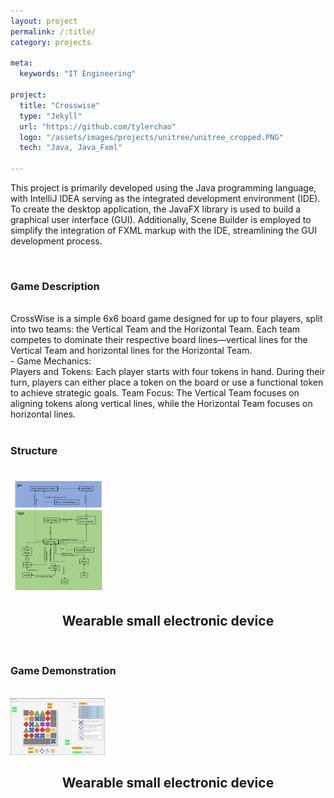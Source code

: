 ```yaml
---
layout: project
permalink: /:title/
category: projects

meta:
  keywords: "IT Engineering"

project:
  title: "Crosswise"
  type: "Jekyll"
  url: "https://github.com/tylerchao"
  logo: "/assets/images/projects/unitree/unitree_cropped.PNG"
  tech: "Java, Java_Fxml"

---
```


<p>This project is primarily developed using the Java programming language, with IntelliJ IDEA serving as the integrated development environment (IDE). To create the desktop application, the JavaFX library is used to build a graphical user interface (GUI). Additionally, Scene Builder is employed to simplify the integration of FXML markup with the IDE, streamlining the GUI development process.

<br>

</p> 

<br>

### Game Description

<br>
CrossWise is a simple 6x6 board game designed for up to four players, split into two teams: the Vertical Team and the Horizontal Team. Each team competes to dominate their respective board lines—vertical lines for the Vertical Team and horizontal lines for the Horizontal Team.
<br>
- Game Mechanics:<br>
Players and Tokens: Each player starts with four tokens in hand. During their turn, players can either place a token on the board or use a functional token to achieve strategic goals.
Team Focus: The Vertical Team focuses on aligning tokens along vertical lines, while the Horizontal Team focuses on horizontal lines.<br>


<br>

### Structure

<br>

<img src="/assets/images/projects/crosswise/projectStructure.png" alt="Description" style="width:30%; height:auto;">
<center><h2>Wearable small electronic device</h2></center>

<br>

### Game Demonstration

<br>

<img src="/assets/images/projects/crosswise/Interface.png" alt="Description" style="width:30%; height:auto;">
<center><h2>Wearable small electronic device</h2></center>

<br>


